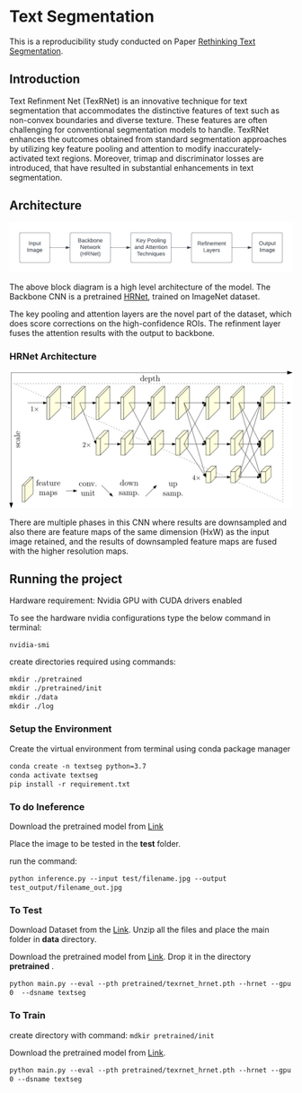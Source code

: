 # Text Segmentation

This is a reproducibility study conducted on Paper [Rethinking Text Segmentation](https://arxiv.org/abs/2011.14021).

## Introduction
Text Refinment Net (TexRNet) is an innovative technique for text segmentation that accommodates the distinctive features of text such as non-convex boundaries and diverse texture. These features are often challenging for conventional segmentation models to handle. TexRNet enhances the outcomes obtained from standard segmentation approaches by utilizing key feature pooling and attention to modify inaccurately-activated text regions. Moreover, trimap and discriminator losses are introduced, that have resulted in substantial enhancements in text segmentation.

## Architecture

![High Level Architecture Block Diagram](model_highlevel_arch.png)

The above block diagram is a high level architecture of the model.
The Backbone CNN is a pretrained [HRNet](https://arxiv.org/abs/2002.06460), trained on ImageNet dataset.

The key pooling and attention layers are the novel part of the dataset, which does score corrections on the high-confidence ROIs. The refinment layer fuses the attention results with the output to backbone.

### HRNet Architecture
![HRNet Architecture](HRNet.jpg)

There are multiple phases in this CNN where results are downsampled and also there are feature maps of the same dimension (HxW) as the input image retained, and the results of downsampled feature maps are fused with the higher resolution maps.

## Running the project
Hardware requirement:
Nvidia GPU with CUDA drivers enabled

To see the hardware nvidia configurations type the below command in terminal:
```
nvidia-smi
```

create directories required using commands:
```
mkdir ./pretrained
mkdir ./pretrained/init
mkdir ./data
mkdir ./log
```

### Setup the Environment
Create the virtual environment from terminal using conda package manager
```
conda create -n textseg python=3.7
conda activate textseg
pip install -r requirement.txt
```


### To do Ineference
Download the pretrained model from [Link](https://drive.google.com/file/d/1GQp1lf1-UbVYiESbMEw-XYQmTUQbXYl0/view?usp=sharing)

Place the image to be tested in the __test__ folder. 

run the command:
```
python inference.py --input test/filename.jpg --output test_output/filename_out.jpg
```

### To Test
Download Dataset from the [Link](https://drive.google.com/drive/folders/1bpjsgB_VmLh3igWBtdzLtyrdVqsWy4bj?usp=sharing). Unzip all the files and place the main folder in __data__ directory.

Download the pretrained model from [Link](https://drive.google.com/file/d/1GQp1lf1-UbVYiESbMEw-XYQmTUQbXYl0/view?usp=sharing). Drop it in the directory __pretrained__ .

```
python main.py --eval --pth pretrained/texrnet_hrnet.pth --hrnet --gpu 0  --dsname textseg
```

### To Train 
create directory with command: `mdkir pretrained/init` 

Download the pretrained model from [Link](https://drive.google.com/file/d/1hT9t13zWgrGEgmL0RE9AJfGIMX0dw_M8/view?usp=sharing).

```
python main.py --eval --pth pretrained/texrnet_hrnet.pth --hrnet --gpu 0 --dsname textseg
```